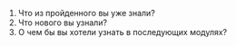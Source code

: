 <ol>
	<li>Что из пройденного вы уже знали?</li>
	<li>Что нового вы узнали?</li>
	<li>О чем бы вы хотели узнать в последующих модулях?</li>
</ol>


